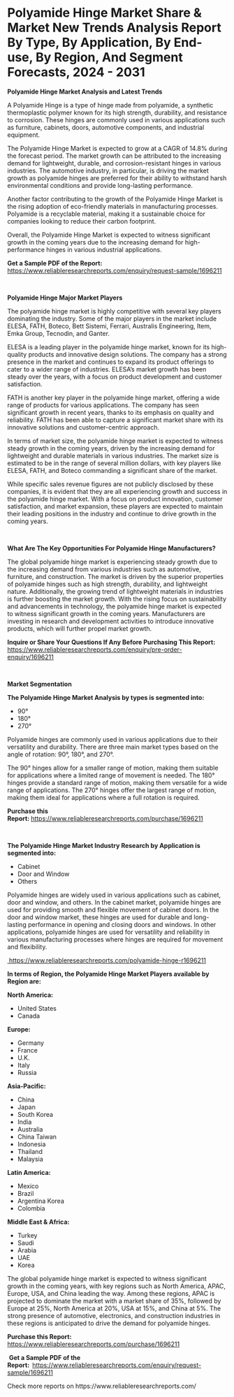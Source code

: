 <p><h1>Polyamide Hinge Market Share & Market New Trends Analysis Report By Type, By Application, By End-use, By Region, And Segment Forecasts, 2024 - 2031</h1></p><p><strong>Polyamide Hinge Market Analysis and Latest Trends</strong></p>
<p><p>A Polyamide Hinge is a type of hinge made from polyamide, a synthetic thermoplastic polymer known for its high strength, durability, and resistance to corrosion. These hinges are commonly used in various applications such as furniture, cabinets, doors, automotive components, and industrial equipment.</p><p>The Polyamide Hinge Market is expected to grow at a CAGR of 14.8% during the forecast period. The market growth can be attributed to the increasing demand for lightweight, durable, and corrosion-resistant hinges in various industries. The automotive industry, in particular, is driving the market growth as polyamide hinges are preferred for their ability to withstand harsh environmental conditions and provide long-lasting performance.</p><p>Another factor contributing to the growth of the Polyamide Hinge Market is the rising adoption of eco-friendly materials in manufacturing processes. Polyamide is a recyclable material, making it a sustainable choice for companies looking to reduce their carbon footprint.</p><p>Overall, the Polyamide Hinge Market is expected to witness significant growth in the coming years due to the increasing demand for high-performance hinges in various industrial applications.</p></p>
<p><strong>Get a Sample PDF of the Report:&nbsp;</strong> <a href="https://www.reliableresearchreports.com/enquiry/request-sample/1696211">https://www.reliableresearchreports.com/enquiry/request-sample/1696211</a></p>
<p>&nbsp;</p>
<p><strong>Polyamide Hinge Major Market Players</strong></p>
<p><p>The polyamide hinge market is highly competitive with several key players dominating the industry. Some of the major players in the market include ELESA, FATH, Boteco, Bett Sistemi, Ferrari, Australis Engineering, Item, Emka Group, Tecnodin, and Ganter.</p><p>ELESA is a leading player in the polyamide hinge market, known for its high-quality products and innovative design solutions. The company has a strong presence in the market and continues to expand its product offerings to cater to a wider range of industries. ELESA’s market growth has been steady over the years, with a focus on product development and customer satisfaction.</p><p>FATH is another key player in the polyamide hinge market, offering a wide range of products for various applications. The company has seen significant growth in recent years, thanks to its emphasis on quality and reliability. FATH has been able to capture a significant market share with its innovative solutions and customer-centric approach.</p><p>In terms of market size, the polyamide hinge market is expected to witness steady growth in the coming years, driven by the increasing demand for lightweight and durable materials in various industries. The market size is estimated to be in the range of several million dollars, with key players like ELESA, FATH, and Boteco commanding a significant share of the market.</p><p>While specific sales revenue figures are not publicly disclosed by these companies, it is evident that they are all experiencing growth and success in the polyamide hinge market. With a focus on product innovation, customer satisfaction, and market expansion, these players are expected to maintain their leading positions in the industry and continue to drive growth in the coming years.</p></p>
<p>&nbsp;</p>
<p><strong>What Are The Key Opportunities For Polyamide Hinge Manufacturers?</strong></p>
<p><p>The global polyamide hinge market is experiencing steady growth due to the increasing demand from various industries such as automotive, furniture, and construction. The market is driven by the superior properties of polyamide hinges such as high strength, durability, and lightweight nature. Additionally, the growing trend of lightweight materials in industries is further boosting the market growth. With the rising focus on sustainability and advancements in technology, the polyamide hinge market is expected to witness significant growth in the coming years. Manufacturers are investing in research and development activities to introduce innovative products, which will further propel market growth.</p></p>
<p><strong>Inquire or Share Your Questions If Any Before Purchasing This Report:</strong> <a href="https://www.reliableresearchreports.com/enquiry/pre-order-enquiry/1696211">https://www.reliableresearchreports.com/enquiry/pre-order-enquiry/1696211</a></p>
<p>&nbsp;</p>
<p><strong>Market Segmentation</strong></p>
<p><strong>The Polyamide Hinge Market Analysis by types is segmented into:</strong></p>
<p><ul><li>90°</li><li>180°</li><li>270°</li></ul></p>
<p><p>Polyamide hinges are commonly used in various applications due to their versatility and durability. There are three main market types based on the angle of rotation: 90°, 180°, and 270°. </p><p>The 90° hinges allow for a smaller range of motion, making them suitable for applications where a limited range of movement is needed. The 180° hinges provide a standard range of motion, making them versatile for a wide range of applications. The 270° hinges offer the largest range of motion, making them ideal for applications where a full rotation is required.</p></p>
<p><strong>Purchase this Report:&nbsp;</strong><a href="https://www.reliableresearchreports.com/purchase/1696211">https://www.reliableresearchreports.com/purchase/1696211</a></p>
<p>&nbsp;</p>
<p><strong>The Polyamide Hinge Market Industry Research by Application is segmented into:</strong></p>
<p><ul><li>Cabinet</li><li>Door and Window</li><li>Others</li></ul></p>
<p><p>Polyamide hinges are widely used in various applications such as cabinet, door and window, and others. In the cabinet market, polyamide hinges are used for providing smooth and flexible movement of cabinet doors. In the door and window market, these hinges are used for durable and long-lasting performance in opening and closing doors and windows. In other applications, polyamide hinges are used for versatility and reliability in various manufacturing processes where hinges are required for movement and flexibility.</p></p>
<p><a href="https://www.reliableresearchreports.com/polyamide-hinge-r1696211">&nbsp;https://www.reliableresearchreports.com/polyamide-hinge-r1696211</a></p>
<p><strong>In terms of Region, the Polyamide Hinge Market Players available by Region are:</strong></p>
<p>
    <p> <strong> North America: </strong>
        <ul>
            <li>United States</li>
            <li>Canada</li>
        </ul>
        </p> 
    <p> <strong> Europe: </strong>
        <ul>
            <li>Germany</li>
            <li>France</li>
            <li>U.K.</li>
            <li>Italy</li>
            <li>Russia</li>
        </ul>
        </p> 
    <p> <strong> Asia-Pacific: </strong>
        <ul>
            <li>China</li>
            <li>Japan</li>
            <li>South Korea</li>
            <li>India</li>
            <li>Australia</li>
            <li>China Taiwan</li>
            <li>Indonesia</li>
            <li>Thailand</li>
            <li>Malaysia</li>
        </ul>
        </p> 
    <p> <strong> Latin America: </strong>
        <ul>
            <li>Mexico</li>
            <li>Brazil</li>
            <li>Argentina Korea</li>
            <li>Colombia</li>
        </ul>
        </p> 
    <p> <strong> Middle East & Africa: </strong>
        <ul>
            <li>Turkey</li>
            <li>Saudi</li>
            <li>Arabia</li>
            <li>UAE</li>
            <li>Korea</li>
        </ul>
    </p>
    </p>
<p><p>The global polyamide hinge market is expected to witness significant growth in the coming years, with key regions such as North America, APAC, Europe, USA, and China leading the way. Among these regions, APAC is projected to dominate the market with a market share of 35%, followed by Europe at 25%, North America at 20%, USA at 15%, and China at 5%. The strong presence of automotive, electronics, and construction industries in these regions is anticipated to drive the demand for polyamide hinges.</p></p>
<p><strong>Purchase this Report: </strong><a href="https://www.reliableresearchreports.com/purchase/1696211">https://www.reliableresearchreports.com/purchase/1696211</a></p>
<p>&nbsp;<strong>Get a Sample PDF of the Report:&nbsp;&nbsp;</strong><a href="https://www.reliableresearchreports.com/enquiry/request-sample/1696211">https://www.reliableresearchreports.com/enquiry/request-sample/1696211</a></p>
<p><strong></strong></p>
<p>Check more reports on https://www.reliableresearchreports.com/</p>